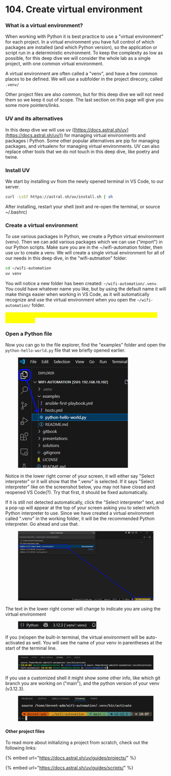 # 104. Create virtual environment

### What is a virtual environment?

When working with Python it is best practice to use a "virtual environment" for each project. In a virtual environment you have full control of which packages are installed (and which Python version), so the application or script run in a deterministic environment. To keep the complexity as low as possible, for this deep dive we will consider the whole lab as a single project, with one common virtual environment.

A virtual environment are often called a "venv", and have a few common places to be defined. We will use a subfolder in the project direcory, called `.venv/`

Other project files are also common, but for this deep dive we will not  need them so we keep it out of scope. The last section on this page will give you some more pointers/links.

### UV and its alternatives

In this deep dive we will use uv ([https://docs.astral.sh/uv](https://docs.astral.sh/uv/)) for managing virtual environments and packages i Python. Some other popular alternatives are pip for managing packages, and virtualenv for managing virtual environments. UV can also replace other tools that we do not touch in this deep dive, like poetry and twine.

### Install UV

We start by installing uv from the newly opened terminal in VS Code, to our server.

```bash
curl -LsSf https://astral.sh/uv/install.sh | sh
```

After installing, restart your shell (exit and re-open the terminal, or source \~/.bashrc)

### Create a virtual environment

To use various packages in Python, we create a Python virtual environment (venv). Then we can add various packages which we can use ("import") in our Python scripts. Make sure you are in the \~/wifi-automation folder, then use uv to create a venv. We will create a single virtual environment for all of our needs in this deep dive, in the "wifi-autmation" folder.

```bash
cd ~/wifi-automation
uv venv
```

You will notice a new folder has been created: `~/wifi-automation/.venv`. You could have whatever name you like, but by using the default name it will make things easier when working in VS Code, as it will automatically recognize and use the virtual environment when you open the `~/wifi-automation/` folder.

<mark style="color:yellow;">Now, close VS Code and reopen it. It might also be enough to reload the folder/project.</mark>

### Open a Python file

Now you can go to the file explorer, find the "examples" folder and open the `python-hello-world.py` file that we briefly opened earlier.&#x20;

<div align="left"><figure><img src="../../.gitbook/assets/image (24) (1) (1).png" alt=""><figcaption></figcaption></figure></div>

Notice in the lower right corner of your screen, it will either say "Select interpreter" or it will show that the ".venv" is selected. If it says "Select interpreter" like on the screenshot below, you may not have closed and reopened VS Code(?). Try that first, it should be fixed automatically.

If it is still not detected automatically, click the "Select interpreter" text, and a pop-up will appear at the top of your screen asking you to select which Python interpreter to use. Since we have created a virtual environment called ".venv" in the working folder, it will be the recommended Python interpreter. Go ahead and use that.

<figure><img src="../../.gitbook/assets/image (25) (1) (1).png" alt=""><figcaption></figcaption></figure>

The text in the lower right corner will change to indicate you are using the virtual environment

<div align="left"><figure><img src="../../.gitbook/assets/image (26) (1) (1).png" alt=""><figcaption></figcaption></figure></div>

If you (re)open the built-in terminal, the virtual environment will be auto-activated as well. You will see the name of your venv in parentheses at the start of the terminal line.

<figure><img src="../../.gitbook/assets/image (27) (1) (1).png" alt=""><figcaption></figcaption></figure>

If you use a customized shell it might show some other info, like which git branch you are working on ("main"), and the python version of your venv (v3.12.3).

<div align="left"><figure><img src="../../.gitbook/assets/image (28) (1) (1).png" alt=""><figcaption></figcaption></figure></div>

#### Other project files

To read more about initializing a project from scratch, check out the following links:

{% embed url="https://docs.astral.sh/uv/guides/projects/" %}

{% embed url="https://docs.astral.sh/uv/guides/scripts/" %}
